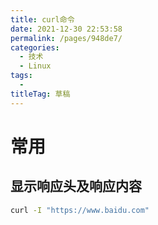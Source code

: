 ```yaml
---
title: curl命令
date: 2021-12-30 22:53:58
permalink: /pages/948de7/
categories: 
  - 技术
  - Linux
tags: 
  - 
titleTag: 草稿
---
```




# 常用

## 显示响应头及响应内容
```sh
curl -I "https://www.baidu.com"
```